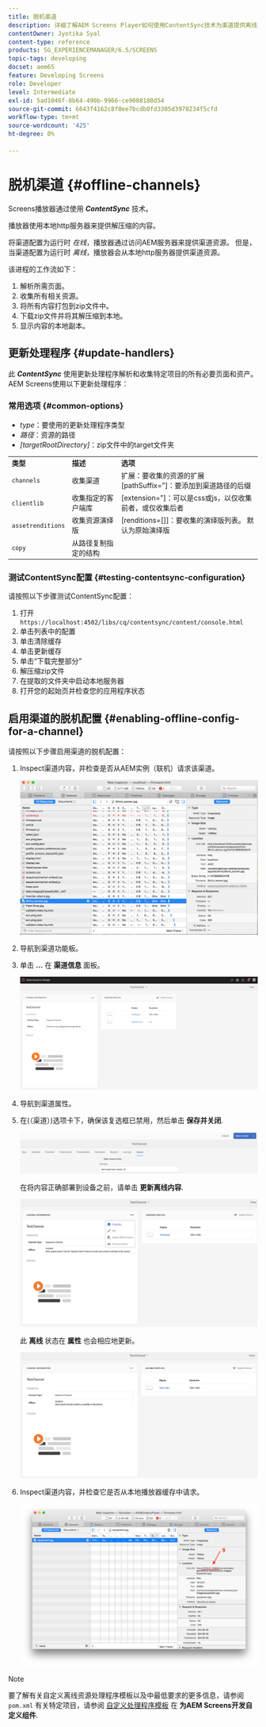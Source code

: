 ```yaml
---
title: 脱机渠道
description: 详细了解AEM Screens Player如何使用ContentSync技术为渠道提供离线支持。
contentOwner: Jyotika Syal
content-type: reference
products: SG_EXPERIENCEMANAGER/6.5/SCREENS
topic-tags: developing
docset: aem65
feature: Developing Screens
role: Developer
level: Intermediate
exl-id: 5ad1046f-8b64-490b-9966-ce9008180d54
source-git-commit: 6643f4162c8f0ee7bcdb0fd3305d3978234f5cfd
workflow-type: tm+mt
source-wordcount: '425'
ht-degree: 0%

---
```


# 脱机渠道 {#offline-channels}

Screens播放器通过使用 ***ContentSync*** 技术。

播放器使用本地http服务器来提供解压缩的内容。

将渠道配置为运行时 *在线*，播放器通过访问AEM服务器来提供渠道资源。 但是，当渠道配置为运行时 *离线*，播放器会从本地http服务器提供渠道资源。

该进程的工作流如下：

1. 解析所需页面。
1. 收集所有相关资源。
1. 将所有内容打包到zip文件中。
1. 下载zip文件并将其解压缩到本地。
1. 显示内容的本地副本。

## 更新处理程序 {#update-handlers}

此 ***ContentSync*** 使用更新处理程序解析和收集特定项目的所有必要页面和资产。 AEM Screens使用以下更新处理程序：

### 常用选项 {#common-options}

* *type*：要使用的更新处理程序类型
* *路径*：资源的路径
* *[targetRootDirectory]*：zip文件中的target文件夹

<table>
 <tbody>
  <tr>
   <td><strong>类型</strong></td> 
   <td><strong>描述</strong></td> 
   <td><strong>选项</strong></td> 
  </tr>
  <tr>
   <td><code>channels</code></td> 
   <td>收集渠道</td> 
   <td>扩展：要收集的资源的扩展<br /> [pathSuffix="]：要添加到渠道路径的后缀<br /> </td> 
  </tr>
  <tr>
   <td><code>clientlib</code></td> 
   <td>收集指定的客户端库</td> 
   <td>[extension="]：可以是css或js，以仅收集前者，或仅收集后者</td> 
  </tr>
  <tr>
   <td><code>assetrenditions</code></td> 
   <td>收集资源演绎版</td> 
   <td>[renditions=[]]：要收集的演绎版列表。 默认为原始演绎版</td> 
  </tr>
  <tr>
   <td><code>copy</code></td> 
   <td>从路径复制指定的结构</td> 
   <td> </td> 
  </tr>
 </tbody>
</table>

### 测试ContentSync配置 {#testing-contentsync-configuration}

请按照以下步骤测试ContentSync配置：

1. 打开 `https://localhost:4502/libs/cq/contentsync/content/console.html`
1. 单击列表中的配置
1. 单击清除缓存
1. 单击更新缓存
1. 单击“下载完整部分”
1. 解压缩zip文件
1. 在提取的文件夹中启动本地服务器
1. 打开您的起始页并检查您的应用程序状态

## 启用渠道的脱机配置 {#enabling-offline-config-for-a-channel}

请按照以下步骤启用渠道的脱机配置：

1. Inspect渠道内容，并检查是否从AEM实例（联机）请求该渠道。

   ![chlimage_1-24](assets/chlimage_1-24.png)

1. 导航到渠道功能板。
1. 单击 **...** 在 **渠道信息** 面板。

   ![chlimage_1-25](assets/chlimage_1-25.png)

1. 导航到渠道属性。
1. 在(（渠道）)选项卡下，确保该复选框已禁用，然后单击 **保存并关闭**.

   ![screen_shot_2017-12-19at122422pm](assets/screen_shot_2017-12-19at122422pm.png)

   在将内容正确部署到设备之前，请单击 **更新离线内容**.

   ![screen_shot_2017-12-19at122637pm](assets/screen_shot_2017-12-19at122637pm.png)

   此 **离线** 状态在 **属性** 也会相应地更新。

   ![screen_shot_2017-12-19at124735pm](assets/screen_shot_2017-12-19at124735pm.png)

1. Inspect渠道内容，并检查它是否从本地播放器缓存中请求。

   ![chlimage_1-26](assets/chlimage_1-26.png)

>[!NOTE]
>
>要了解有关自定义离线资源处理程序模板以及中最低要求的更多信息，请参阅 `pom.xml` 有关特定项目，请参阅 [自定义处理程序模板](/help/user-guide/developing-custom-component-tutorial-develop.md#custom-handlers) 在 **为AEM Screens开发自定义组件**.
